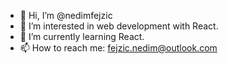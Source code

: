 - 👋 Hi, I’m @nedimfejzic
- 👀 I’m interested in web development with React.
- 🌱 I’m currently learning React.
- 📫 How to reach me: fejzic.nedim@outlook.com
